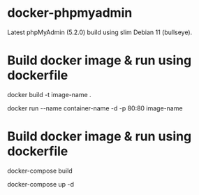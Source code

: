 # docker-phpmyadmin

Latest phpMyAdmin (5.2.0) build using slim Debian 11 (bullseye).

# Build docker image & run using dockerfile 

docker build -t image-name .

docker run --name container-name -d -p 80:80 image-name

# Build docker image & run using dockerfile

docker-compose build

docker-compose up -d
